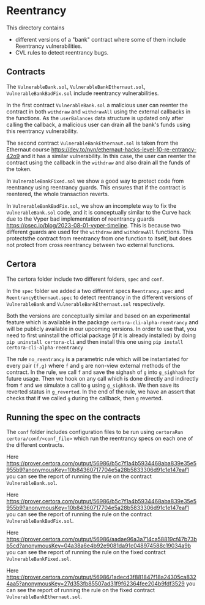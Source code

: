 # Reentrancy
This directory contains 
  - different versions of a "bank" contract where some of them include Reentrancy vulnerabilities. 
  - CVL rules to detect reentrancy bugs.

## Contracts
The `VulnerableBank.sol`, `VulnerableBankEthernaut.sol`, `VulnerableBankBadFix.sol` include reentrancy vulnerabilities.

In the first contract `VulnerableBank.sol` a  malicious user can reenter the contract in both `withdraw` and `withdrawAll` using the external callbacks in the functions. As the `userBalances` data structure is updated only after calling the callback, a malicious user can drain all the bank's funds using this reentrancy vulnerability. 

The second contract `VulnerableBankEthernaut.sol` is taken from the Ethernaut course https://dev.to/nvn/ethernaut-hacks-level-10-re-entrancy-42o9 and it has a similar vulnerability. In this case, the user can reenter the contract using the callback in the `withdraw` and also drain all the funds of the token.

In `VulnerableBankFixed.sol` we show a good way to protect code from reentrancy using reentrancy guards. This ensures that if the contract is reentered, the whole transaction reverts. 

In `VulnerableBankBadFix.sol`, we show an incomplete way to fix the `VulnerableBank.sol` code, and it is conceptually similar to the Curve hack due to the Vyper bad implementation of reentrancy guards https://osec.io/blog/2023-08-01-vyper-timeline. This is because two different guards are used for the `withdraw` and `withdrawAll` functions. This protectsthe contract from reentrancy from one function to itself, but does not protect from cross reentrancy between two external functions. 

## Certora
The certora folder include two different folders, `spec` and `conf`. 

In the `spec` folder we added a two different specs `Reentrancy.spec` and `ReentrancyEthernaut.spec` to detect reentrancy in the different versions of `VulnerableBank` and `VulnerableBankEthernaut.sol` respectively. 

Both the versions are conceptually similar and based on an experimental feature which is available in the package `certora-cli-alpha-reentrancy` and will be publicly available in our upcoming versions. In order to use that, you need to first uninstall the official package (if it is already installed) by doing 
`pip uninstall certora-cli`  and then install this one using `pip install certora-cli-alpha-reentrancy`

The rule `no_reentrancy` is a parametric rule which will be instantiated for every pair `(f,g)` where `f` and `g` are non-view external methods of the contract. In the rule, we call `f` and save the sighash of `g` into `g_sighhash` for future usage. Then we hook on any call which is done directly and indirectly from `f` and we simulate a call to `g` using `g_sighhash`. We then save its reverted status in `g_reverted`. In the end of the rule, we have an assert that checks that if we called `g` during the callback, then `g` reverted. 


## Running the spec on the contracts

The `conf` folder includes configuration files to be run using `certoraRun certora/conf/<conf_file>` which run the reentrancy specs on each one of the different contracts. 

Here https://prover.certora.com/output/56986/b5c7f1a4b5934468aba839e35e5955b9?anonymousKey=10b84360717704e5a28b5833306d91c1e147eaf1 you can see the report of running the rule on the contract `VulnerableBank.sol`.


Here https://prover.certora.com/output/56986/b5c7f1a4b5934468aba839e35e5955b9?anonymousKey=10b84360717704e5a28b5833306d91c1e147eaf1 you can see the report of running the rule on the contract `VulnerableBankBadFix.sol`.


Here https://prover.certora.com/output/56986/aadae96a3a714ca58819cf47b73bb5cd?anonymousKey=04a38a6e4b92e9081da91c048974588c19034a9b you can see the report of running the rule on the fixed contract `VulnerableBankFixed.sol`.


Here https://prover.certora.com/output/56986/1adecd3f881847f18a24305ca8324aa5?anonymousKey=27d353fb85507ad31f9f62364fee204b9fdf3529 you can see the report of running the rule on the fixed contract `VulnerableBankEthernaut.sol`.
